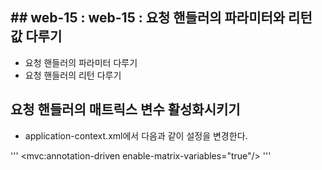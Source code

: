 ## ## web-15 : web-15 : 요청 핸들러의 파라미터와 리턴 값 다루기
- 요청 핸들러의 파라미터 다루기
- 요청 핸들러의 리턴 다루기

## 요청 핸들러의 매트릭스 변수 활성화시키기
- application-context.xml에서 다음과 같이 설정을 변경한다.

'''
<mvc:annotation-driven enable-matrix-variables="true"/>
'''

##     
